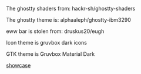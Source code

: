 The ghostty shaders from: hackr-sh/ghostty-shaders

The ghostty theme is: alphaaleph/ghostty-ibm3290

eww bar is stolen from: druskus20/eugh 

Icon theme is gruvbox dark icons

GTK theme is Gruvbox Material Dark

[showcase](https://github.com/novvux/dots/blob/main/showcase/eww.png?raw=true)
